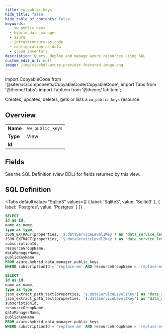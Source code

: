```yaml
--- 
title: vw_public_keys
hide_title: false
hide_table_of_contents: false
keywords:
  - vw_public_keys
  - hybrid_data_manager
  - azure
  - infrastructure-as-code
  - configuration-as-data
  - cloud inventory
description: Query, deploy and manage azure resources using SQL
custom_edit_url: null
image: /img/stackql-azure-provider-featured-image.png
---
```


import CopyableCode from '@site/src/components/CopyableCode/CopyableCode';
import Tabs from '@theme/Tabs';
import TabItem from '@theme/TabItem';

Creates, updates, deletes, gets or lists a <code>vw_public_keys</code> resource.

## Overview
<table><tbody>
<tr><td><b>Name</b></td><td><code>vw_public_keys</code></td></tr>
<tr><td><b>Type</b></td><td>View</td></tr>
<tr><td><b>Id</b></td><td><CopyableCode code="azure.hybrid_data_manager.vw_public_keys" /></td></tr>
</tbody></table>

## Fields

See the SQL Definition (view DDL) for fields returned by this view.

## SQL Definition

<Tabs
defaultValue="Sqlite3"
values={[
{ label: 'Sqlite3', value: 'Sqlite3' },
{ label: 'Postgres', value: 'Postgres' }
]}
>
<TabItem value="Sqlite3">

```sql
SELECT
id as id,
name as name,
type as type,
JSON_EXTRACT(properties, '$.dataServiceLevel1Key') as "data_service_level1_key",
JSON_EXTRACT(properties, '$.dataServiceLevel2Key') as "data_service_level2_key",
subscriptionId,
resourceGroupName,
dataManagerName,
publicKeyName
FROM azure.hybrid_data_manager.public_keys
WHERE subscriptionId = 'replace-me' AND resourceGroupName = 'replace-me' AND dataManagerName = 'replace-me';
```

</TabItem>
<TabItem value="Postgres">

```sql
SELECT
id as id,
name as name,
type as type,
json_extract_path_text(properties, '$.dataServiceLevel1Key') as "data_service_level1_key",
json_extract_path_text(properties, '$.dataServiceLevel2Key') as "data_service_level2_key",
subscriptionId,
resourceGroupName,
dataManagerName,
publicKeyName
FROM azure.hybrid_data_manager.public_keys
WHERE subscriptionId = 'replace-me' AND resourceGroupName = 'replace-me' AND dataManagerName = 'replace-me';
```

</TabItem>
</Tabs>
